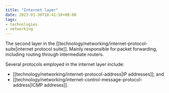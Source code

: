 ```yaml
---
title: "Internet layer"
date: 2023-01-30T10:41:58+08:00
tags:
- technologies
- networking
---
```


The second layer in the [[technology/networking/internet-protocol-suite|internet protocol suite]]. Mainly responsible for packet forwarding, including routing through intermediate routers.

Several protocols employed in the internet layer include:
- [[technology/networking/internet-protocol-address|IP addresses]]; and
- [[technology/networking/internet-control-message-protocol-address|ICMP addreses]].